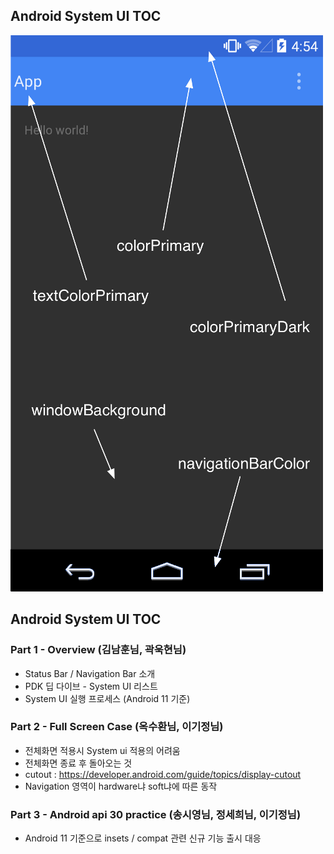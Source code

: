 ## Android System UI TOC

![](./img/auSbY.png)

## Android System UI TOC

### Part 1 - Overview (김남훈님, 곽욱현님)
- Status Bar / Navigation Bar 소개
- PDK 딥 다이브 - System UI 리스트 
- System UI 실행 프로세스 (Android 11 기준)

### Part 2 - Full Screen Case (옥수환님, 이기정님)
- 전체화면 적용시 System ui 적용의 어려움
- 전체화면 종료 후 돌아오는 것
- cutout : https://developer.android.com/guide/topics/display-cutout
- Navigation 영역이 hardware냐 soft냐에 따른 동작

### Part 3 - Android api 30 practice (송시영님, 정세희님, 이기정님)
- Android 11 기준으로 insets / compat 관련 신규 기능 출시 대응